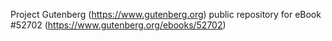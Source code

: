 Project Gutenberg (https://www.gutenberg.org) public repository for
eBook #52702 (https://www.gutenberg.org/ebooks/52702)
